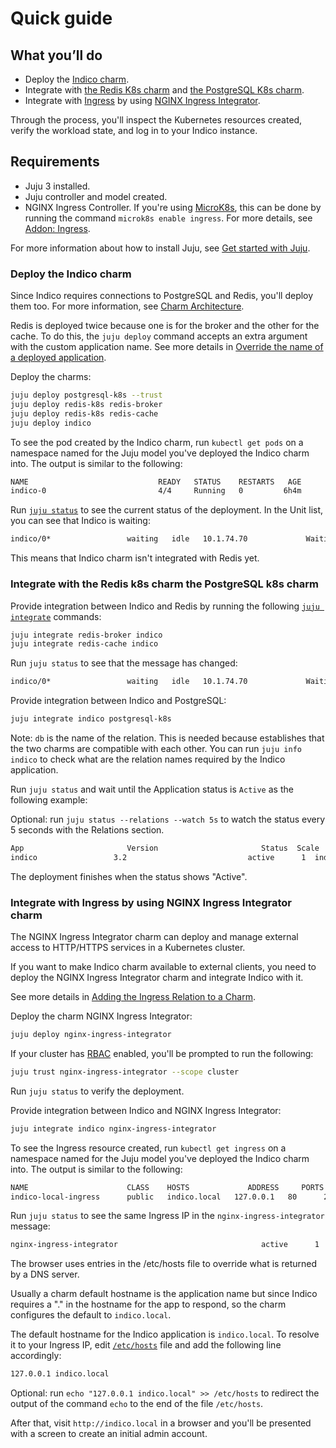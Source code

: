 # Quick guide

## What you’ll do

- Deploy the [Indico charm](https://charmhub.io/indico).
- Integrate with [the Redis K8s charm](https://charmhub.io/redis-k8s) and [the PostgreSQL K8s charm](https://charmhub.io/postgresql-k8s).
- Integrate with [Ingress](https://kubernetes.io/docs/concepts/services-networking/ingress/#what-is-ingress) by using [NGINX Ingress Integrator](https://charmhub.io/nginx-ingress-integrator/).

Through the process, you'll inspect the Kubernetes resources created, verify the workload state, and log in to your Indico instance.

## Requirements

- Juju 3 installed.
- Juju controller and model created.
- NGINX Ingress Controller. If you're using [MicroK8s](https://microk8s.io/), this can be done by running the command `microk8s enable ingress`. For more details, see [Addon: Ingress](https://microk8s.io/docs/addon-ingress).

For more information about how to install Juju, see [Get started with Juju](https://juju.is/docs/olm/get-started-with-juju).

### Deploy the Indico charm

Since Indico requires connections to PostgreSQL and Redis, you'll deploy them too. For more information, see [Charm Architecture](https://charmhub.io/indico/docs/explanation-charm-architecture).

Redis is deployed twice because one is for the broker and the other for the cache. To do this, the `juju deploy` command accepts an extra argument with the custom application name. See more details in [Override the name of a deployed application](https://juju.is/docs/olm/deploy-a-charm-from-charmhub#heading--override-the-name-of-a-deployed-application).

Deploy the charms:

```bash
juju deploy postgresql-k8s --trust
juju deploy redis-k8s redis-broker
juju deploy redis-k8s redis-cache
juju deploy indico
```

To see the pod created by the Indico charm, run `kubectl get pods` on a namespace named for the Juju model you've deployed the Indico charm into. The output is similar to the following:

```bash
NAME                             READY   STATUS    RESTARTS   AGE
indico-0                         4/4     Running   0         6h4m
```

Run [`juju status`](https://juju.is/docs/olm/juju-status) to see the current status of the deployment. In the Unit list, you can see that Indico is waiting:

```bash
indico/0*                 waiting   idle   10.1.74.70             Waiting for redis-broker availability
```

This means that Indico charm isn't integrated with Redis yet.

### Integrate with the Redis k8s charm the PostgreSQL k8s charm

Provide integration between Indico and Redis by running the following [`juju integrate`](https://juju.is/docs/juju/juju-integrate) commands:

```bash
juju integrate redis-broker indico
juju integrate redis-cache indico
```

Run `juju status` to see that the message has changed:

```bash
indico/0*                 waiting   idle   10.1.74.70             Waiting for database availability
```

Provide integration between Indico and PostgreSQL:

```bash
juju integrate indico postgresql-k8s
```

Note: `db` is the name of the relation. This is needed because establishes that the two charms are compatible with each other.  You can run `juju info indico` to check what are the relation names required by the Indico application.

Run `juju status` and wait until the Application status is `Active` as the following example:

Optional: run `juju status --relations --watch 5s` to watch the status every 5 seconds with the Relations section.

```bash
App                       Version                       Status  Scale  Charm                     Channel  Rev  Address         Exposed  Message
indico                 3.2                           active      1  indico                              138  10.152.183.68   no
```

The deployment finishes when the status shows "Active".

### Integrate with Ingress by using NGINX Ingress Integrator charm

The NGINX Ingress Integrator charm can deploy and manage external access to HTTP/HTTPS services in a Kubernetes cluster.

If you want to make Indico charm available to external clients, you need to deploy the NGINX Ingress Integrator charm and integrate Indico with it.

See more details in [Adding the Ingress Relation to a Charm](https://charmhub.io/nginx-ingress-integrator/docs/adding-ingress-relation).

Deploy the charm NGINX Ingress Integrator:

```bash
juju deploy nginx-ingress-integrator
```

If your cluster has [RBAC](https://kubernetes.io/docs/reference/access-authn-authz/rbac/) enabled, you'll be prompted to run the following:

```bash
juju trust nginx-ingress-integrator --scope cluster
```

Run `juju status` to verify the deployment.

Provide integration between Indico and NGINX Ingress Integrator:

```bash
juju integrate indico nginx-ingress-integrator

```

To see the Ingress resource created, run `kubectl get ingress` on a namespace named for the Juju model you've deployed the Indico charm into. The output is similar to the following:

```bash
NAME                      CLASS    HOSTS             ADDRESS     PORTS   AGE
indico-local-ingress      public   indico.local   127.0.0.1   80      2d
```

Run `juju status` to see the same Ingress IP in the `nginx-ingress-integrator` message:

```bash
nginx-ingress-integrator                                active      1  nginx-ingress-integrator  stable    45  10.152.183.233  no       Ingress IP(s): 127.0.0.1, Service IP(s): 10.152.183.66
```

The browser uses entries in the /etc/hosts file to override what is returned by a DNS server.

Usually a charm default hostname is the application name but since Indico requires a "." in the hostname for the app to respond, so the charm configures the default to `indico.local`.

The default hostname for the Indico application is `indico.local`. To resolve it to your Ingress IP, edit [`/etc/hosts`](https://manpages.ubuntu.com/manpages/kinetic/man5/hosts.5.html) file and add the following line accordingly:

```bash
127.0.0.1 indico.local
```

Optional: run `echo "127.0.0.1 indico.local" >> /etc/hosts` to redirect the output of the command `echo` to the end of the file `/etc/hosts`.

After that, visit `http://indico.local` in a browser and you'll be presented with a screen to create an initial admin account.